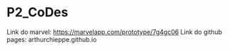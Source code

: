# P2_CoDes
Link do marvel: https://marvelapp.com/prototype/7g4gc06
Link do github pages: arthurchieppe.github.io
